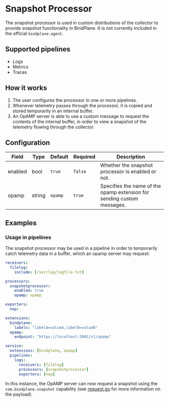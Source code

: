 # Snapshot Processor

The snapshot processor is used in custom distributions of the collector to provide snapshot functionality in BindPlane. It is not currently included in the official `bindplane-agent`.
## Supported pipelines

- Logs
- Metrics
- Traces

## How it works

1. The user configures the processor in one or more pipelines.
2. Whenever telemetry passes through the processor, it is copied and stored temporarily in an internal buffer.
3. An OpAMP server is able to use a custom message to request the contents of the internal buffer, in order to view a snapshot of the telemetry flowing through the collector.

## Configuration

| Field   | Type   | Default | Required | Description                                                            |
|---------|--------|---------|----------|------------------------------------------------------------------------|
| enabled | bool   | `true`  | `false`  | Whether the snapshot processor is enabled or not.                      |
| opamp   | string | `opamp` | `true`   | Specifies the name of the opamp extension for sending custom messages. |


## Examples

### Usage in pipelines

The snapshot processor may be used in a pipeline in order to temporarily catch telemetry data in a buffer, which an opamp server may request:
```yaml
receivers:
  filelog:
    include: [/var/log/logfile.txt]

processors:
  snapshotprocessor:
    enabled: true
    opamp: opamp

exporters:
  nop:

extensions:
  bindplane:
    labels: "labelA=valueA,labelB=valueB"
  opamp:
    endpoint: "https://localhost:3001/v1/opamp"

service:
  extensions: [bindplane, opamp]
  pipelines:
    logs:
      receivers: [filelog]
      processors: [snapshotprocessor]
      exporters: [nop]
```

In this instance, the OpAMP server can now request a snapshot using the `com.bindplane.snapshot` capability (see [request.go](./request.go) for more information on the payload).
